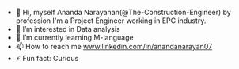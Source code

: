 - 👋 Hi, myself Ananda Narayanan(@The-Construction-Engineer) by profession I'm a Project Engineer working in EPC industry.
- 👀 I’m interested in Data analysis
- 🌱 I’m currently learning M-language
- 📫 How to reach me www.linkedin.com/in/anandanarayan07
- ⚡ Fun fact: Curious

<!---
The-Construction-Engineer/The-Construction-Engineer is a ✨ special ✨ repository because its `README.md` (this file) appears on your GitHub profile.
You can click the Preview link to take a look at your changes.
--->

